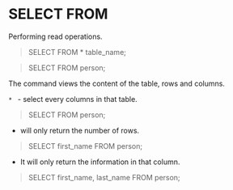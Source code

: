 # SELECT FROM

Performing read operations.

> SELECT FROM \* table_name;

> SELECT FROM person;

The command views the content of the table, rows and columns.

`* ` - select every columns in that table.

> SELECT FROM person;

- will only return the number of rows.

> SELECT first_name FROM person;

- It will only return the information in that column.

> SELECT first_name, last_name FROM person;
